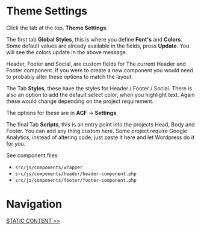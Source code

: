 # Theme Settings

Click the tab at the top, **Theme Settings**.

The first tab **Global Styles**, this is where you define **Font's** and **Colors**. Some default values are already available in the fields, press **Update**. You will see the colors update in the above message.

Header, Footer and Social, are custom fields for The current Header and Footer component. If you were to create a new component you would need to probably alter these options to match the layout.

The Tab **Styles**, these have the styles for Header / Footer / Social. There is also an option to add the default select color, when you highlight text. Again these would change depending on the project requirement.

The options for these are in **ACF** -> **Settings**.

The final Tab **Scripts**, this is an entry point into the projects Head, Body and Footer. You can add any thing custom here. Some project require Google Analytics, instead of altering code, just paste it here and let Wordpress do it for you.

See component files:

- `src/js/components/wrapper`
- `src/js/components/header/header-component.php`
- `src/js/components/footer/footer-component.php`

# Navigation

[STATIC CONTENT >>](static-content.md)
